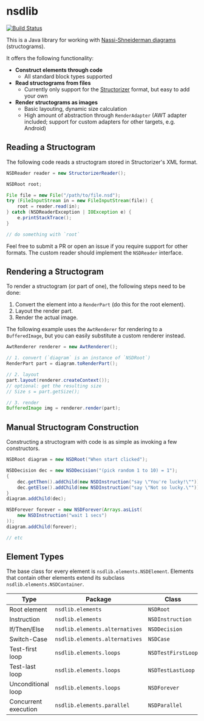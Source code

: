 # nsdlib

[![Build Status](https://travis-ci.org/meyfa/nsdlib.svg?branch=master)](https://travis-ci.org/meyfa/nsdlib)

This is a Java library for working with [Nassi-Shneiderman diagrams](https://en.wikipedia.org/wiki/Nassi–Shneiderman_diagram)
(structograms).

It offers the following functionality:

* **Construct elements through code**
  - All standard block types supported
* **Read structograms from files**
  - Currently only support for the [Structorizer](http://structorizer.fisch.lu/)
    format, but easy to add your own
* **Render structograms as images**
  - Basic layouting, dynamic size calculation
  - High amount of abstraction through `RenderAdapter` (AWT adapter included;
    support for custom adapters for other targets, e.g. Android)



## Reading a Structogram

The following code reads a structogram stored in Structorizer's XML format.

```java
NSDReader reader = new StructorizerReader();

NSDRoot root;

File file = new File("/path/to/file.nsd");
try (FileInputStream in = new FileInputStream(file)) {
    root = reader.read(in);
} catch (NSDReaderException | IOException e) {
    e.printStackTrace();
}

// do something with `root`
```

Feel free to submit a PR or open an issue if you require support for other
formats. The custom reader should implement the `NSDReader` interface.



## Rendering a Structogram

To render a structogram (or part of one), the following steps need to be done:

1. Convert the element into a `RenderPart` (do this for the root element).
2. Layout the render part.
3. Render the actual image.

The following example uses the `AwtRenderer` for rendering to a `BufferedImage`,
but you can easily substitute a custom renderer instead.

```java
AwtRenderer renderer = new AwtRenderer();

// 1. convert (`diagram` is an instance of `NSDRoot`)
RenderPart part = diagram.toRenderPart();

// 2. layout
part.layout(renderer.createContext());
// optional: get the resulting size
// Size s = part.getSize();

// 3. render
BufferedImage img = renderer.render(part);
```



## Manual Structogram Construction

Constructing a structogram with code is as simple as invoking a few
constructors.

```java
NSDRoot diagram = new NSDRoot("When start clicked");

NSDDecision dec = new NSDDecision("(pick random 1 to 10) = 1");
{
    dec.getThen().addChild(new NSDInstruction("say \"You're lucky!\""));
    dec.getElse().addChild(new NSDInstruction("say \"Not so lucky.\""));
}
diagram.addChild(dec);

NSDForever forever = new NSDForever(Arrays.asList(
    new NSDInstruction("wait 1 secs")
));
diagram.addChild(forever);

// etc
```



## Element Types

The base class for every element is `nsdlib.elements.NSDElement`. Elements that
contain other elements extend its subclass `nsdlib.elements.NSDContainer`.

| Type                 | Package                        | Class              |
| -------------------- | ------------------------------ | ------------------ |
| Root element         | `nsdlib.elements`              | `NSDRoot`          |
| Instruction          | `nsdlib.elements`              | `NSDInstruction`   |
| If/Then/Else         | `nsdlib.elements.alternatives` | `NSDDecision`      |
| Switch-Case          | `nsdlib.elements.alternatives` | `NSDCase`          |
| Test-first loop      | `nsdlib.elements.loops`        | `NSDTestFirstLoop` |
| Test-last loop       | `nsdlib.elements.loops`        | `NSDTestLastLoop`  |
| Unconditional loop   | `nsdlib.elements.loops`        | `NSDForever`       |
| Concurrent execution | `nsdlib.elements.parallel`     | `NSDParallel`      |
